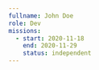 ```yaml
---
fullname: John Doe
role: Dev
missions:
  - start: 2020-11-18
    end: 2020-11-29
    status: independent
---
```


